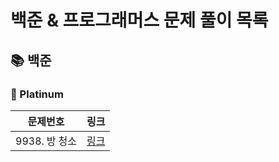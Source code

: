 # 
# 백준 & 프로그래머스 문제 풀이 목록
## 📚 백준
### 🚀 Platinum
| 문제번호 | 링크 |
| ----- | ----- |
|9938. 방 청소|[링크](./%EB%B0%B1%EC%A4%80/Platinum/9938.%E2%80%85%EB%B0%A9%E2%80%85%EC%B2%AD%EC%86%8C/%EB%B0%A9%E2%80%85%EC%B2%AD%EC%86%8C.cc)|
